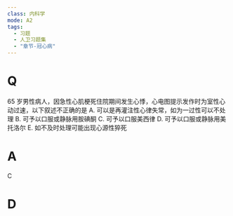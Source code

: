 ```yaml
---
class: 内科学
mode: A2
tags:
  - 习题
  - 人卫习题集
  - "章节-冠心病"
---
```


# Q
65 岁男性病人，因急性心肌梗死住院期间发生心悸，心电图提示发作时为室性心动过速，以下叙述不正确的是
A. 可以是再灌注性心律失常，如为一过性可以不处理
B. 可予以口服或静脉用胺碘酮
C. 可予以口服美西律
D. 可予以口服或静脉用美托洛尔
E. 如不及时处理可能出现心源性猝死
# A
C
# D
